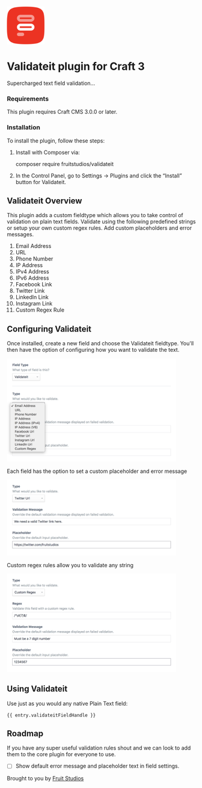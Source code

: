 <p align="left"><a href="https://github.com/fruitstudios/craft-validateit" target="_blank"><img width="100" height="100" src="resources/img/validateit.svg" alt="Validateit"></a></p>

# Validateit plugin for Craft 3

Supercharged text field validation...

### Requirements

This plugin requires Craft CMS 3.0.0 or later.

### Installation

To install the plugin, follow these steps:

1.  Install with Composer via:

    composer require fruitstudios/validateit

2.  In the Control Panel, go to Settings → Plugins and click the “Install” button for Validateit.

## Validateit Overview

This plugin adds a custom fieldtype which allows you to take control of validation on plain text fields. Validate using the following predefined strings or setup your own custom regex rules. Add custom placeholders and error messages.

1.  Email Address
2.  URL
3.  Phone Number
4.  IP Address
5.  IPv4 Address
6.  IPv6 Address
7.  Facebook Link
8.  Twitter Link
9.  LinkedIn Link
10. Instagram Link
11. Custom Regex Rule

## Configuring Validateit

Once installed, create a new field and choose the Validateit fieldtype. You'll then have the option of configuring how you want to validate the text.

<p align="left"><img width="450px" src="resources/img/configure.png" alt="Configure Validateit"></a></p>

Each field has the option to set a custom placeholder and error message

<p align="left"><img width="450px" src="resources/img/settings.png" alt="Setup Validateit"></a></p>

Custom regex rules allow you to validate any string

<p align="left"><img width="450px" src="resources/img/regex.png" alt="Regex with Validateit"></a></p>

## Using Validateit

Use just as you would any native Plain Text field:

    {{ entry.validateitFieldHandle }}

## Roadmap

If you have any super useful validation rules shout and we can look to add them to the core plugin for everyone to use.

*   [ ] Show default error message and placeholder text in field settings.

Brought to you by [Fruit Studios](https://fruitstudios.co.uk)

